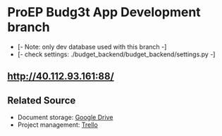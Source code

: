 # ProEP Budg3t App Development branch 

- [- Note: only dev database used with this branch -]
- [- check settings: ./budget_backend/budget_backend/settings.py -]

## http://40.112.93.161:88/


## Related Source
- Document storage: [Google Drive](https://drive.google.com/drive/folders/1Dy2w0IBM567RTyXJPdd_-QJKX43NFk41?usp=sharing)
- Project management: [Trello]()
